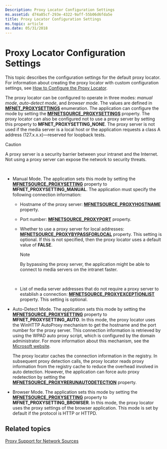 ```yaml
---
Description: Proxy Locator Configuration Settings
ms.assetid: d74a85cf-293e-4322-9aff-55b06d6fda5e
title: Proxy Locator Configuration Settings
ms.topic: article
ms.date: 05/31/2018
---
```


# Proxy Locator Configuration Settings

This topic describes the configuration settings for the default proxy locator. For information about creating the proxy locator with custom configuration settings, see [How to Configure the Proxy Locator](how-to-configure-the-proxy-locator.md).

The proxy locator can be configured to operate in three modes: *manual mode*, *auto-detect mode*, and *browser mode*. The values are defined in [**MFNET\_PROXYSETTINGS**](/windows/desktop/api/mfidl/ne-mfidl-mfnet_proxysettings) enumeration. The application can configure the mode by setting the [**MFNETSOURCE\_PROXYSETTINGS**](mfnetsource-proxysettings-property.md) property. The proxy locator can also be configured not to use a proxy server by setting this property to **MFNET\_PROXYSETTING\_NONE**. The proxy server is not used if the media server is a local host or the application requests a class A address (127.x.x.x)—reserved for loopback tests.

> [!Caution]  
> A proxy server is a security barrier between your intranet and the Internet. Not using a proxy server can expose the network to security threats.

 

-   Manual Mode. The application sets this mode by setting the [**MFNETSOURCE\_PROXYSETTING**](mfnetsource-proxysettings-property.md) property to **MFNET\_PROXYSETTING\_MANUAL**. The application must specify the following connection information:

    -   Hostname of the proxy server: [**MFNETSOURCE\_PROXYHOSTNAME**](mfnetsource-proxyhostname-property.md) property.
    -   Port number: [**MFNETSOURCE\_PROXYPORT**](mfnetsource-proxyport-property.md) property.
    -   Whether to use a proxy server for local addresses: [**MFNETSOURCE\_PROXYBYPASSFORLOCAL**](mfnetsource-proxybypassforlocal-property.md) property. This setting is optional. If this is not specified, then the proxy locator uses a default value of **FALSE**.

        > [!Note]  
        > By bypassing the proxy server, the application might be able to connect to media servers on the intranet faster.

         

    -   List of media server addresses that do not require a proxy server to establish a connection: [**MFNETSOURCE\_PROXYEXCEPTIONLIST**](mfnetsource-proxyexceptionlist-property.md) property. This setting is optional.

-   Auto-Detect Mode. The application sets this mode by setting the [**MFNETSOURCE\_PROXYSETTING**](mfnetsource-proxysettings-property.md) property to **MFNET\_PROXYSETTING\_AUTO**. In this mode, the proxy locator uses the WinHTTP AutoProxy mechanism to get the hostname and the port number for the proxy server. This connection information is retrieved by using the WPAD auto proxy script, which is configured by the domain administrator. For more information about this mechanism, see the [Microsoft website](https://go.microsoft.com/fwlink/p/?linkid=64630).

    The proxy locator caches the connection information in the registry. In subsequent proxy detection calls, the proxy locator reads proxy information from the registry cache to reduce the overhead involved in auto detection. However, the application can force auto proxy redetection by setting the [**MFNETSOURCE\_PROXYRERUNAUTODETECTION**](mfnetsource-proxyrerunautodetection-property.md) property.

-   Browser Mode. The application sets this mode by setting the [**MFNETSOURCE\_PROXYSETTING**](mfnetsource-proxysettings-property.md) property to **MFNET\_PROXYSETTING\_BROWSER**. In this mode, the proxy locator uses the proxy settings of the browser application. This mode is set by default if the protocol is HTTP or HTTPD.

## Related topics

<dl> <dt>

[Proxy Support for Network Sources](proxy-support-for-network-sources.md)
</dt> </dl>

 

 



